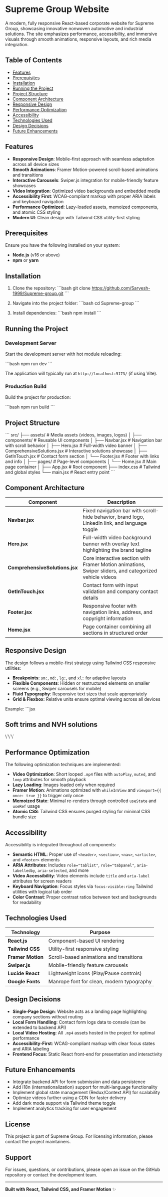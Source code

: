 # Supreme Group Website

A modern, fully responsive React-based corporate website for Supreme Group, showcasing innovative nonwoven automotive and industrial solutions. The site emphasizes performance, accessibility, and immersive visuals through smooth animations, responsive layouts, and rich media integration.

## Table of Contents

- [Features](#features)
- [Prerequisites](#prerequisites)
- [Installation](#installation)
- [Running the Project](#running-the-project)
- [Project Structure](#project-structure)
- [Component Architecture](#component-architecture)
- [Responsive Design](#responsive-design)
- [Performance Optimization](#performance-optimization)
- [Accessibility](#accessibility)
- [Technologies Used](#technologies-used)
- [Design Decisions](#design-decisions)
- [Future Enhancements](#future-enhancements)

## Features

- **Responsive Design**: Mobile-first approach with seamless adaptation across all device sizes
- **Smooth Animations**: Framer Motion-powered scroll-based animations and transitions
- **Interactive Carousels**: Swiper.js integration for mobile-friendly feature showcases
- **Video Integration**: Optimized video backgrounds and embedded media
- **Accessibility First**: WCAG-compliant markup with proper ARIA labels and keyboard navigation
- **Performance Optimized**: Lazy-loaded assets, memoized components, and atomic CSS styling
- **Modern UI**: Clean design with Tailwind CSS utility-first styling

## Prerequisites

Ensure you have the following installed on your system:

- **Node.js** (v16 or above)
- **npm** or **yarn**

## Installation

1. Clone the repository:
   \`\`\`bash
   git clone https://github.com/Sarvesh-1999/Supreme-group.git
   \`\`\`

2. Navigate into the project folder:
   \`\`\`bash
   cd Supreme-group
   \`\`\`

3. Install dependencies:
   \`\`\`bash
   npm install
   \`\`\`

## Running the Project

### Development Server

Start the development server with hot module reloading:

\`\`\`bash
npm run dev
\`\`\`

The application will typically run at `http://localhost:5173/` (if using Vite).

### Production Build

Build the project for production:

\`\`\`bash
npm run build
\`\`\`

## Project Structure

\`\`\`
src/
├── assets/                      # Media assets (videos, images, logos)
│
├── components/                  # Reusable UI components
│   ├── Navbar.jsx              # Navigation bar with scroll behavior
│   ├── Hero.jsx                # Full-width video banner
│   ├── ComprehensiveSolutions.jsx  # Interactive solutions showcase
│   ├── GetInTouch.jsx           # Contact form section
│   └── Footer.jsx              # Footer with links and info
│
├── pages/                       # Page-level components
│   └── Home.jsx                # Main page container
│
├── App.jsx                      # Root component
├── index.css                    # Tailwind and global styles
└── main.jsx                     # React entry point
\`\`\`

## Component Architecture

| Component | Description |
|-----------|-------------|
| **Navbar.jsx** | Fixed navigation bar with scroll-hide behavior, brand logo, LinkedIn link, and language toggle |
| **Hero.jsx** | Full-width video background banner with overlay text highlighting the brand tagline |
| **ComprehensiveSolutions.jsx** | Core interactive section with Framer Motion animations, Swiper sliders, and categorized vehicle videos |
| **GetInTouch.jsx** | Contact form with input validation and company contact details |
| **Footer.jsx** | Responsive footer with navigation links, address, and copyright information |
| **Home.jsx** | Page container combining all sections in structured order |

## Responsive Design

The design follows a mobile-first strategy using Tailwind CSS responsive utilities:

- **Breakpoints**: `sm:`, `md:`, `lg:`, and `xl:` for adaptive layouts
- **Flexible Components**: Hidden or restructured elements on smaller screens (e.g., Swiper carousels for mobile)
- **Fluid Typography**: Responsive text sizes that scale appropriately
- **Grid & Flexbox**: Relative units ensure optimal viewing across all devices

Example:
\`\`\`jsx
<h2 className="text-white text-[28px] md:text-4xl font-light leading-tight">
  Soft trims and <span className="text-[#00BFFF]">NVH solutions</span>
</h2>
\`\`\`

## Performance Optimization

The following optimization techniques are implemented:

- **Video Optimization**: Short looped `.mp4` files with `autoPlay`, `muted`, and `loop` attributes for smooth playback
- **Lazy Loading**: Images loaded only when required
- **Framer Motion**: Animations optimized with `whileInView` and `viewport={{ once: true }}` to trigger only once
- **Memoized State**: Minimal re-renders through controlled `useState` and `useRef` usage
- **Atomic CSS**: Tailwind CSS ensures purged styling for minimal CSS bundle size

## Accessibility

Accessibility is integrated throughout all components:

- **Semantic HTML**: Proper use of `<header>`, `<section>`, `<nav>`, `<article>`, and `<footer>` elements
- **ARIA Attributes**: Includes `role="tablist"`, `role="tabpanel"`, `aria-labelledby`, `aria-selected`, and more
- **Video Accessibility**: Video elements include `title` and `aria-label` attributes for screen readers
- **Keyboard Navigation**: Focus styles via `focus-visible:ring` Tailwind utilities with logical tab order
- **Color Contrast**: Proper contrast ratios between text and backgrounds for readability

## Technologies Used

| Technology | Purpose |
|-----------|---------|
| **React.js** | Component-based UI rendering |
| **Tailwind CSS** | Utility-first responsive styling |
| **Framer Motion** | Scroll-based animations and transitions |
| **Swiper.js** | Mobile-friendly feature carousels |
| **Lucide React** | Lightweight icons (Play/Pause controls) |
| **Google Fonts** | Manrope font for clean, modern typography |

## Design Decisions

- **Single-Page Design**: Website acts as a landing page highlighting company sections without routing
- **Local Form Handling**: Contact form logs data to console (can be extended to backend API)
- **Local Video Hosting**: All `.mp4` assets hosted in the project for optimal performance
- **Accessibility-First**: WCAG-compliant markup with clear focus states and ARIA labeling
- **Frontend Focus**: Static React front-end for presentation and interactivity

## Future Enhancements

- Integrate backend API for form submission and data persistence
- Add i18n (internationalization) support for multi-language functionality
- Implement global state management (Redux/Context API) for scalability
- Optimize videos further using a CDN for faster delivery
- Add dark mode support via Tailwind theme toggle
- Implement analytics tracking for user engagement

## License

This project is part of Supreme Group. For licensing information, please contact the project maintainers.

## Support

For issues, questions, or contributions, please open an issue on the GitHub repository or contact the development team.

---

**Built with React, Tailwind CSS, and Framer Motion** ✨
